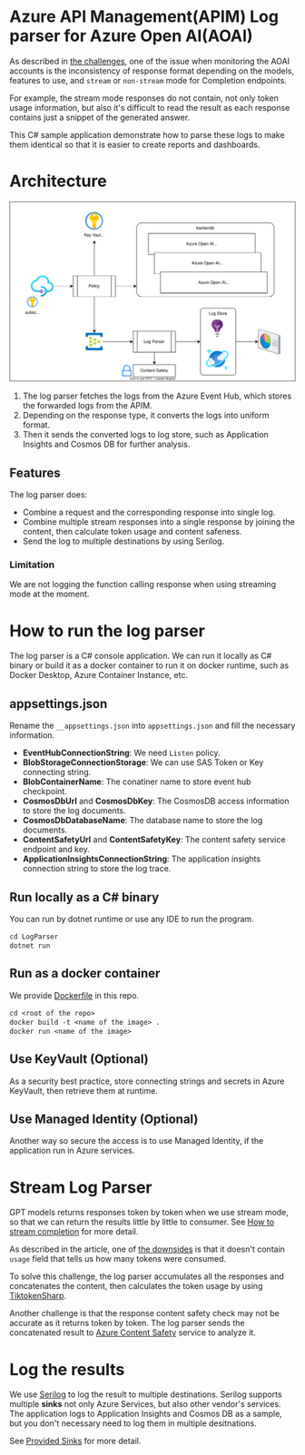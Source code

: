 # Azure API Management(APIM) Log parser for Azure Open AI(AOAI)

As described in [the challenges](../README.md#challenges-of-azure-open-ai-in-production), one of the issue when monitoring the AOAI accounts is the inconsistency of response format depending on the models, features to use, and ``stream`` or ``non-stream`` mode for Completion endpoints.

For example, the stream mode responses do not contain, not only token usage information, but also it's difficult to read the result as each response contains just a snippet of the generated answer.

This C# sample application demonstrate how to parse these logs to make them identical so that it is easier to create reports and dashboards.

# Architecture

![Architecture](../assets/aoai_apim.svg)

1. The log parser fetches the logs from the Azure Event Hub, which stores the forwarded logs from the APIM.
1. Depending on the response type, it converts the logs into uniform format.
1. Then it sends the converted logs to log store, such as Application Insights and Cosmos DB for further analysis.

## Features

The log parser does:

- Combine a request and the corresponding response into single log.
- Combine multiple stream responses into a single response by joining the content, then calculate token usage and content safeness.
- Send the log to multiple destinations by using Serilog.

### Limitation

We are not logging the function calling response when using streaming mode at the moment.

# How to run the log parser

The log parser is a C# console application. We can run it locally as C# binary or build it as a docker container to run it on docker runtime, such as Docker Desktop, Azure Container Instance, etc.

## appsettings.json

Rename the ``__appsettings.json`` into ``appsettings.json`` and fill the necessary information. 

- __EventHubConnectionString__: We need ``Listen`` policy.
- __BlobStorageConnectionStorage__: We can use SAS Token or Key connecting string.
- __BlobContainerName__: The conatiner name to store event hub checkpoint.
- __CosmosDbUrl__ and __CosmosDbKey__: The CosmosDB access information to store the log documents.
- __CosmosDbDatabaseName__: The database name to store the log documents.
- __ContentSafetyUrl__ and __ContentSafetyKey__: The content safety service endpoint and key.
- __ApplicationInsightsConnectionString__: The application insights connection string to store the log trace.

## Run locally as a C# binary

You can run by dotnet runtime or use any IDE to run the program.

```shell
cd LogParser
dotnet run
```

## Run as a docker container

We provide [Dockerfile](../Dockerfile) in this repo.

```shell
cd <root of the repo>
docker build -t <name of the image> .
docker run <name of the image>
```

## Use KeyVault (Optional)

As a security best practice, store connecting strings and secrets in Azure KeyVault, then retrieve them at runtime.

## Use Managed Identity (Optional)

Another way so secure the access is to use Managed Identity, if the application run in Azure services.

# Stream Log Parser

GPT models returns responses token by token when we use stream mode, so that we can return the results little by little to consumer. See [How to stream completion](https://cookbook.openai.com/examples/how_to_stream_completions) for more detail.

As described in the article, one of [the downsides](https://cookbook.openai.com/examples/how_to_stream_completions#downsides) is that it doesn't contain ``usage`` field that tells us how many tokens were consumed.

To solve this challenge, the log parser accumulates all the responses and concatenates the content, then calculates the token usage by using [TiktokenSharp](https://github.com/aiqinxuancai/TiktokenSharp).

Another challenge is that the response content safety check may not be accurate as it returns token by token. The log parser sends the concatenated result to [Azure Content Safety](https://learn.microsoft.com/azure/ai-services/content-safety/overview) service to analyze it.

# Log the results

We use [Serilog](https://serilog.net/) to log the result to multiple destinations. Serilog supports multiple __sinks__ not only Azure Services, but also other vendor's services. The application logs to Application Insights and Cosmos DB as a sample, but you don't necessary need to log them in multiple desitnations.

See [Provided Sinks](https://github.com/serilog/serilog/wiki/Provided-Sinks) for more detail.